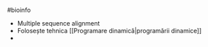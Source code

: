 #bioinfo
- Multiple sequence alignment
- Folosește tehnica [[Programare dinamică|programării dinamice]]
- 